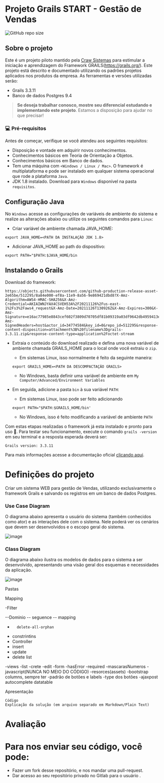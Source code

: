 # Projeto Grails START - Gestão de Vendas 
![GitHub repo size](https://img.shields.io/github/repo-size/iuricode/README-template?style=for-the-badge)

## Sobre o projeto

Este é um projeto piloto mantido pela <a href="https://crawsistemas.com">Craw Sistemas</a> para estimular a iniciação e aprendizagem do Framework GRAILS(<a href="https://grails.org/">https://grails.org/</a>). Este projeto está descrito e documentado utilizando os padrões projetos aplicados nos produtos da empresa. As ferramentas e versões utilizadas serão:
* Grails 3.3.11
* Banco de dados Postgres 9.4

> **Se deseja trabalhar conosco, mostre seu diferencial estudando e implementando este projeto**. Estamos a disposição para ajudar no que precisar!

<!--### Porque GRAILS?
Ainda esta na dúvida porque iniciar este estudo no framework Grails, vai aí alguns motivos: -->

### 💻 Pré-requisitos
Antes de começar, verifique se você atendeu aos seguintes requisitos:
* Disposição e vontade em adquirir novos conhecimentos.
* Conhecimentos básicos em Teoria de Orientação a Objetos.
* Conhecimentos básicos em Banco de dados.
* Tem uma máquina com `<Windows / Linux / Mac>`. O framework é multiplataforma e pode ser instalado em qualquer sistema operacional que rode a plataforma `Java`.
* JDK 1.8 instalado. Download para `Windows` disponível na pasta `requisitos`.

## Configuração Java

No `Windows` acesse as configurações de variáveis de ambiente do sistema e realize as alterações abaixo ou utilize os seguintes comandos para `Linux`:

- Criar variável de ambiente chamada JAVA_HOME:
```
export JAVA_HOME=<PATH DA INSTALAÇÃO JDK 1.8>
```

- Adicionar JAVA_HOME ao path do dispositivo:
```
export PATH="$PATH:$JAVA_HOME/bin
```

## Instalando o Grails

Download do framework:
```
https://objects.githubusercontent.com/github-production-release-asset-2e65be/512295/8a84e000-ef8a-11e9-8a56-9e869421dbd8?X-Amz-Algorithm=AWS4-HMAC-SHA256&X-Amz-Credential=AKIAIWNJYAX4CSVEH53A%2F20211126%2Fus-east-1%2Fs3%2Faws4_request&X-Amz-Date=20211126T130926Z&X-Amz-Expires=300&X-Amz-Signature=e16ac77985e8843cef602f3809d70705df81b09319a03df9642db4959413e7a7&X-Amz-SignedHeaders=host&actor_id=34774584&key_id=0&repo_id=512295&response-content-disposition=attachment%3B%20filename%3Dgrails-3.3.11.zip&response-content-type=application%2Foctet-stream
```
* Extraia o conteúdo do download realizado e defina uma nova variável de ambiente chamada GRAILS_HOME para o local onde você extraiu o `zip`.
  - Em sistemas Linux, isso normalmente é feito da seguinte maneira: 
  ```
  export GRAILS_HOME=<PATH DA DESCOMPACTAÇÃO GRAILS>
  ```
  - No Windows, basta definir uma variável de ambiente em `My Computer/Advanced/Environment Variables`

* Em seguida, adicione a pasta `bin` à sua variável `PATH`:
  - Em sistemas Linux, isso pode ser feito adicionando 
  ```
  export PATH="$PATH:$GRAILS_HOME/bin'
  ```
  - No Windows, isso é feito modificando a variável de ambiente `PATH`

Com estas etapas realizadas o framework já esta instalado e pronto para uso :clap:. Para testar seu funcionamento, execute o comando `grails -version` em seu terminal e a resposta esperada deverá ser:
```
Grails version: 3.3.11
```
Para mais informações acesse a documentação oficial <a href="http://docs.grails.org/3.3.11/guide/single.html#gettingStarted">clicando aqui</a>.

# Definições do projeto
Criar um sistema WEB para gestão de Vendas, utilizando exclusivamente o framework Grails e salvando os registros em um banco de dados Postgres.

### Use Case Diagram
O diagrama abaixo apresenta o usuário do sistema (também conhecidos como ator) e as interações dele com o sistema. Nele poderá ver os cenários que devem ser desenvolvidos e o escopo geral do sistema.

![image](https://user-images.githubusercontent.com/34774584/143625127-33866ed8-0179-4ad7-98c8-9e572c1ac3f1.png)

### Class Diagram
O diagrama abaixo ilustra os modelos de dados para o sistema a ser desenvolvido, apresentando uma visão geral dos esquemas e necessidades da aplicação.

![image](https://user-images.githubusercontent.com/34774584/143625351-7bda1f0e-3e73-4218-b3d7-afa65fbacfa3.png)




Pastas

Mapping

-Filter

--Dominio
--	seguence
--	mapping
-		delete-all-orphan
-	constrintins
- Controller
- 	insert
-	update
-	delete
	list

-views
	-list
	-crete
	-edit
	-form
		-hasError
		-required
		-mascarasNumeros
		-javascript(NUNCA NO MEIO DO CÓDIGO)
		-resorces(assets)
		-bootstrap columns, sempre ter
		-padrão de botões e labels
		-type dos botões
		-ajaxpost
		autocomplete
		datatable
    
    
    
Apresentação

    Código
    Explicação da solução (em arquivo separado em Markdown/Plain Text)

# Avaliação

# Para nos enviar seu código, você pode:

- Fazer um fork desse repositório, e nos mandar uma pull-request.
- Dar acesso ao seu repositório privado no Gitlab para o usuário <definir>.
